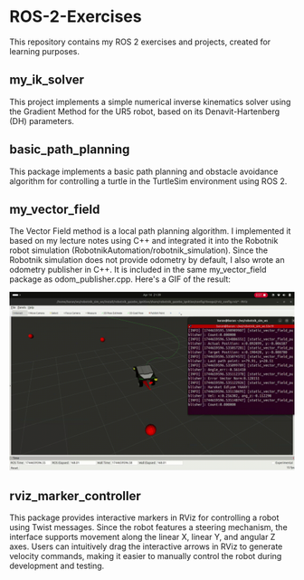 # ROS-2-Exercises

This repository contains my ROS 2 exercises and projects, created for learning purposes.

## my_ik_solver
This project implements a simple numerical inverse kinematics solver using the Gradient Method for the UR5 robot, based on its Denavit-Hartenberg (DH) parameters.

## basic_path_planning
This package implements a basic path planning and obstacle avoidance algorithm for controlling a turtle in the TurtleSim environment using ROS 2.

## my_vector_field
The Vector Field method is a local path planning algorithm. I implemented it based on my lecture notes using C++ and integrated it into the Robotnik robot simulation (RobotnikAutomation/robotnik_simulation). Since the Robotnik simulation does not provide odometry by default, I also wrote an odometry publisher in C++. It is included in the same my_vector_field package as odom_publisher.cpp. Here's a GIF of the result:

![Simulation demo](media/sim.gif)

## rviz_marker_controller
This package provides interactive markers in RViz for controlling a robot using Twist messages. Since the robot features a steering mechanism, the interface supports movement along the linear X, linear Y, and angular Z axes. Users can intuitively drag the interactive arrows in RViz to generate velocity commands, making it easier to manually control the robot during development and testing.